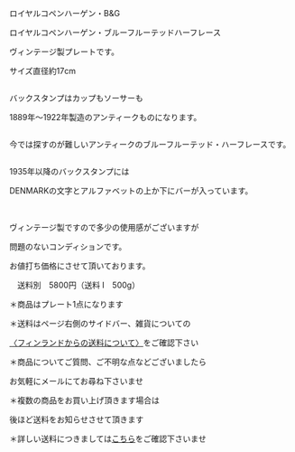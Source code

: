 <link rel="stylesheet" type="text/css" href="/assets/css/styles.css">

ロイヤルコペンハーゲン・B&amp;G

ロイヤルコペンハーゲン・ブルーフルーテッドハーフレース

ヴィンテージ製プレートです。

 サイズ直径約17cm

<img alt="" src="http://blog.cnobi.jp/v1/blog/user/71e35865e9e62f3f9d70420d6124d2ab/1582319785"/> 

バックスタンプはカップもソーサーも

1889年〜1922年製造のアンティークものになります。

<img alt="" src="http://blog.cnobi.jp/v1/blog/user/71e35865e9e62f3f9d70420d6124d2ab/1582319800"/> 

今では探すのが難しいアンティークのブルーフルーテッド・ハーフレースです。

<img alt="" src="http://blog.cnobi.jp/v1/blog/user/71e35865e9e62f3f9d70420d6124d2ab/1582319801"/> 

1935年以降のバックスタンプには

DENMARKの文字とアルファベットの上か下にバーが入っています。

<img alt="" src="http://blog.cnobi.jp/v1/blog/user/71e35865e9e62f3f9d70420d6124d2ab/1582319802"/> 

<img alt="" src="http://blog.cnobi.jp/v1/blog/user/71e35865e9e62f3f9d70420d6124d2ab/1582319803"/> 

<img alt="" src="http://blog.cnobi.jp/v1/blog/user/71e35865e9e62f3f9d70420d6124d2ab/1582319804"/> 

<img alt="" src="http://blog.cnobi.jp/v1/blog/user/71e35865e9e62f3f9d70420d6124d2ab/1582319805"/> 

ヴィンテージ製ですので多少の使用感がございますが

問題のないコンディションです。

お値打ち価格にさせて頂いております。

　送料別　5800円（送料 I　500g）

＊商品はプレート1点になります

＊送料はページ右側のサイドバー、雑貨についての

[〈フィンランドからの送料について〉](https://dkzakka.github.io/2005/03/31/雑貨について.html)をご確認下さい

＊商品についてご質問、ご不明な点などございましたら

お気軽にメールにてお尋ね下さいませ

 

 ＊複数の商品をお買い上げ頂きます場合は

 後ほど送料をお知らせさせて頂きます

 ＊詳しい送料につきましては[こちら](http://dkzakka.blog.shinobi.jp/Entry/3385/)をご確認下さいませ